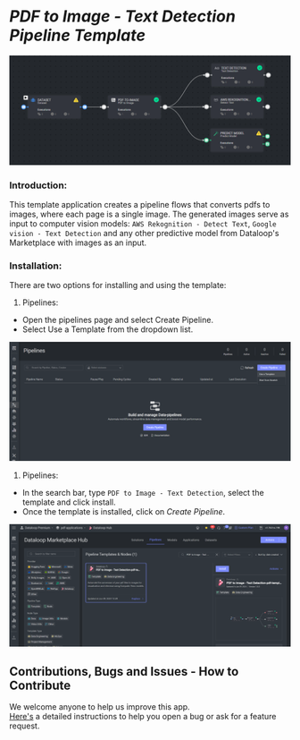 # *PDF to Image - Text Detection Pipeline Template*

<img src="assets/pdf_to_image_template.png" alt="Image of the pipeline">

### Introduction:

This template application creates a pipeline flows that converts pdfs to images, where each page is a single image.
The generated images serve as input to computer vision models:  `AWS Rekognition - Detect Text`,
`Google vision - Text Detection` and any other predictive model from Dataloop's Marketplace with images as an input.

### Installation:

There are two options for installing and using the template:

1. Pipelines:

* Open the pipelines page and select Create Pipeline.
* Select Use a Template from the dropdown list.

<img src="assets/pipeline_create.png" alt="Image of the pipeline creation page">

1. Pipelines:

* In the search bar, type `PDF to Image - Text Detection`, select the template and click install.
* Once the template is installed, click on *Create Pipeline*.

<img src="assets/marketplace.png" alt="Image of the pipeline">

[//]: # (### Usage:)

[//]: # ()

[//]: # (For the complete documentation of the Active learning pipeline, please refer to)

[//]: # (the [Active Learning Pipeline Documentation]&#40;https://dataloop.ai/docs/active-learning-pipeline&#41;)

## Contributions, Bugs and Issues - How to Contribute

We welcome anyone to help us improve this app.  
[Here's](..%2F..%2FCONTRIBUTING.md) a detailed instructions to help you open a bug or ask for a feature request.